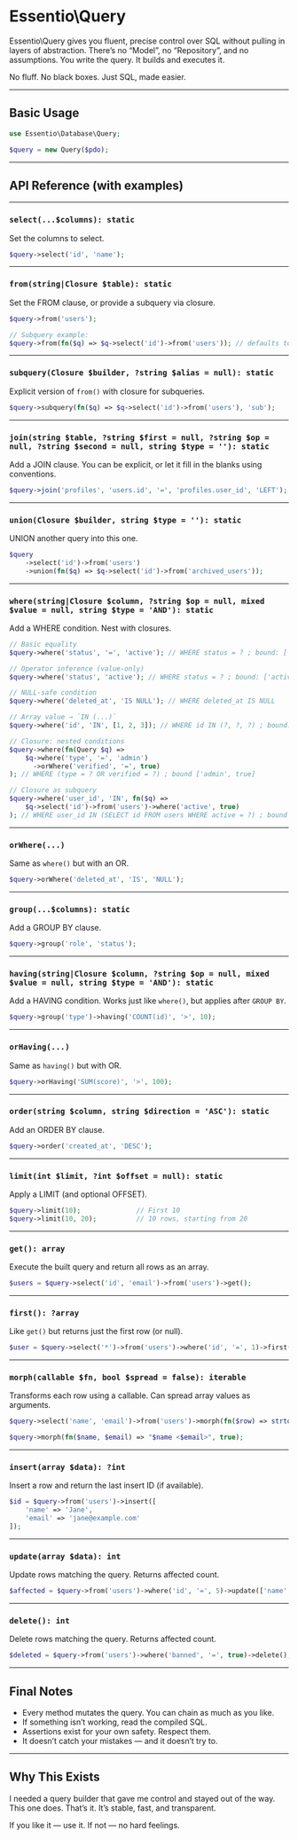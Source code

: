 # Essentio\Query

Essentio\Query gives you fluent, precise control over SQL without pulling in layers of abstraction.
There’s no “Model”, no “Repository”, and no assumptions. You write the query. It builds and executes it.

No fluff. No black boxes. Just SQL, made easier.

---

## Basic Usage

```php
use Essentio\Database\Query;

$query = new Query($pdo);
```

---

## API Reference (with examples)

---

### `select(...$columns): static`

Set the columns to select.

```php
$query->select('id', 'name');
```

---

### `from(string|Closure $table): static`

Set the FROM clause, or provide a subquery via closure.

```php
$query->from('users');

// Subquery example:
$query->from(fn($q) => $q->select('id')->from('users')); // defaults to AS t
```

---

### `subquery(Closure $builder, ?string $alias = null): static`

Explicit version of `from()` with closure for subqueries.

```php
$query->subquery(fn($q) => $q->select('id')->from('users'), 'sub');
```

---

### `join(string $table, ?string $first = null, ?string $op = null, ?string $second = null, string $type = ''): static`

Add a JOIN clause. You can be explicit, or let it fill in the blanks using conventions.

```php
$query->join('profiles', 'users.id', '=', 'profiles.user_id', 'LEFT');
```

---

### `union(Closure $builder, string $type = ''): static`

UNION another query into this one.

```php
$query
    ->select('id')->from('users')
    ->union(fn($q) => $q->select('id')->from('archived_users'));
```

---

### `where(string|Closure $column, ?string $op = null, mixed $value = null, string $type = 'AND'): static`

Add a WHERE condition. Nest with closures.

```php
// Basic equality
$query->where('status', '=', 'active'); // WHERE status = ? ; bound: ['active']

// Operator inference (value-only)
$query->where('status', 'active'); // WHERE status = ? ; bound: ['active']

// NULL-safe condition
$query->where('deleted_at', 'IS NULL'); // WHERE deleted_at IS NULL

// Array value → `IN (...)`
$query->where('id', 'IN', [1, 2, 3]); // WHERE id IN (?, ?, ?) ; bound: [1, 2, 3]

// Closure: nested conditions
$query->where(fn(Query $q) =>
    $q->where('type', '=', 'admin')
      ->orWhere('verified', '=', true)
); // WHERE (type = ? OR verified = ?) ; bound ['admin', true]

// Closure as subquery
$query->where('user_id', 'IN', fn($q) =>
    $q->select('id')->from('users')->where('active', true)
); // WHERE user_id IN (SELECT id FROM users WHERE active = ?) ; bound [true]
```

---

### `orWhere(...)`

Same as `where()` but with an OR.

```php
$query->orWhere('deleted_at', 'IS', 'NULL');
```

---

### `group(...$columns): static`

Add a GROUP BY clause.

```php
$query->group('role', 'status');
```

---

### `having(string|Closure $column, ?string $op = null, mixed $value = null, string $type = 'AND'): static`

Add a HAVING condition. Works just like `where()`, but applies after `GROUP BY`.

```php
$query->group('type')->having('COUNT(id)', '>', 10);
```

---

### `orHaving(...)`

Same as `having()` but with OR.

```php
$query->orHaving('SUM(score)', '>', 100);
```

---

### `order(string $column, string $direction = 'ASC'): static`

Add an ORDER BY clause.

```php
$query->order('created_at', 'DESC');
```

---

### `limit(int $limit, ?int $offset = null): static`

Apply a LIMIT (and optional OFFSET).

```php
$query->limit(10);              // First 10
$query->limit(10, 20);          // 10 rows, starting from 20
```

---

### `get(): array`

Execute the built query and return all rows as an array.

```php
$users = $query->select('id', 'email')->from('users')->get();
```

---

### `first(): ?array`

Like `get()` but returns just the first row (or null).

```php
$user = $query->select('*')->from('users')->where('id', '=', 1)->first();
```

---

### `morph(callable $fn, bool $spread = false): iterable`

Transforms each row using a callable. Can spread array values as arguments.

```php
$query->select('name', 'email')->from('users')->morph(fn($row) => strtoupper($row['name']));

$query->morph(fn($name, $email) => "$name <$email>", true);
```

---

### `insert(array $data): ?int`

Insert a row and return the last insert ID (if available).

```php
$id = $query->from('users')->insert([
    'name' => 'Jane',
    'email' => 'jane@example.com'
]);
```

---

### `update(array $data): int`

Update rows matching the query. Returns affected count.

```php
$affected = $query->from('users')->where('id', '=', 5)->update(['name' => 'New Name']);
```

---

### `delete(): int`

Delete rows matching the query. Returns affected count.

```php
$deleted = $query->from('users')->where('banned', '=', true)->delete();
```

---

## Final Notes

- Every method mutates the query. You can chain as much as you like.
- If something isn’t working, read the compiled SQL.
- Assertions exist for your own safety. Respect them.
- It doesn’t catch your mistakes — and it doesn’t try to.

---

## Why This Exists

I needed a query builder that gave me control and stayed out of the way.
This one does. That’s it. It’s stable, fast, and transparent.

If you like it — use it. If not — no hard feelings.
